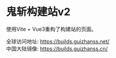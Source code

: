 # 鬼斩构建站v2

使用Vite + Vue3重构了构建站的页面。

全球访问地址: <https://builds.guizhanss.net/>  
中国大陆镜像: <https://builds.guizhanss.cn/>
